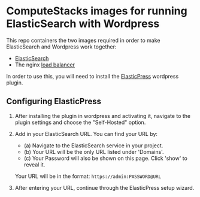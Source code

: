 # ComputeStacks images for running ElasticSearch with Wordpress

This repo containers the two images required in order to make ElasticSearch and Wordpress work together: 

* [ElasticSearch](https://github.com/ComputeStacks/cs-docker-es-for-wp/tree/main/elasticsearch/v6)
* The nginx [load balancer](https://github.com/ComputeStacks/cs-docker-es-for-wp/tree/main/nginx-lb/v1)

In order to use this, you will need to install the [ElasticPress](https://wordpress.org/plugins/elasticpress/) wordpress plugin. 


## Configuring ElasticPress

1. After installing the plugin in wordpress and activating it, navigate to the plugin settings and choose the "Self-Hosted" option.
2. Add in your ElasticSearch URL. You can find your URL by:

    * (a) Navigate to the ElasticSearch service in your project.
    * (b) Your URL will be the only URL listed under 'Domains'.
    * (c) Your Password will also be shown on this page. Click 'show' to reveal it.

    Your URL will be in the format: `https://admin:PASSWORD@URL`

3. After entering your URL, continue through the ElasticPress setup wizard.

